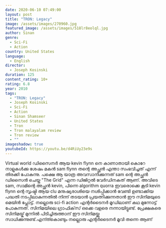 ```yaml
---
date: 2020-06-10 07:49:00
layout: post
title: "TRON: Legacy"
image: /assets/images/270960.jpg
featured_image: /assets/images/518lr8eolql.jpg
author: Sinan
genre:
  - Sci-Fi
  - Action
country: United States
language:
  - English
director:
  - Joseph Kosinski
duration: 125
content_rating: 10+
rating: 6.8
year: 2010
tags:
  - "TRON: Legacy"
  - Joseph Kosinski
  - Sci-Fi
  - Action
  - Sinan Shamseer
  - United States
  - Tron
  - Tron malayalam review
  - Tron review
  - ""
imageshadow: true
youtubeId: https://youtu.be/d4RiUy23e9s
---
```

Virtual world ഡിസൈനർ ആയ kevin flynn നെ കാണാതായി കൊറേ നാളുകൾക്കു ശേഷം മകൻ sam flynn തന്റെ അച്ഛൻ എന്താ സംഭവിച്ചത് എന്ന് തിരക്കി പോകുന്നു. പക്ഷെ ആ യാത്ര അവസാനിക്കുന്നത് sam ന്റെ അച്ഛൻ ഡിസൈൻ ചെയ്ത "The Grid" എന്ന ഡിജിറ്റൽ വേർഡിനകത് ആണ്. അവിടെ sam, സാമിന്റെ അച്ഛൻ kevin, പിന്നെ algorithm quorra ഇവരൊക്കെ കൂടി kevin flynn ന്റെ സൃഷ്ടി ആയ clu മനുഷ്യരാശിയെ നശിപ്പിക്കാൻ വേണ്ടി ഉണ്ടാക്കിയ പദ്ധതി നടപ്പിലാകുന്നതിൽ നിന്ന് തടയാൻ പ്രയത്നിക്കുന്നതാൻ ഈ സിനിമയുടെ മെയിൻ പ്ലോട്ട്.  നല്ലൊരു sci-fi action എന്റർടൈനർ മൂഡിലാണ് കഥ മുന്നോട്ട് പോകുന്നത്. സിനിമയിലെ ഗ്രാഫിക്‌സ് ഒക്കെ വളരെ നന്നായിട്ടുണ്ട്. പ്രേക്ഷകരെ സിനിമയ്ക് മുന്നിൽ പിടിച്ചിരുത്താന് ഈ സിനിമയ്ക്കു സാധിക്കുന്നുണ്ട്.എന്ത്കൊണ്ടും നല്ലൊരു എന്റർടൈനർ മൂവി തന്നെ ആണ്